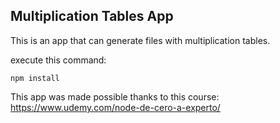 ## Multiplication Tables App

This is an app that can generate files with multiplication tables.

execute this command:

```
npm install
```

This app was made possible thanks to this course: https://www.udemy.com/node-de-cero-a-experto/
